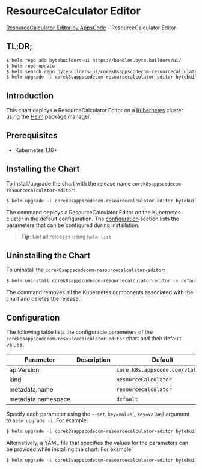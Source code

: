 # ResourceCalculator Editor

[ResourceCalculator Editor by AppsCode](https://byte.builders) - ResourceCalculator Editor

## TL;DR;

```bash
$ helm repo add bytebuilders-ui https://bundles.byte.builders/ui/
$ helm repo update
$ helm search repo bytebuilders-ui/corek8sappscodecom-resourcecalculator-editor --version=v0.4.16
$ helm upgrade -i corek8sappscodecom-resourcecalculator-editor bytebuilders-ui/corek8sappscodecom-resourcecalculator-editor -n default --create-namespace --version=v0.4.16
```

## Introduction

This chart deploys a ResourceCalculator Editor on a [Kubernetes](http://kubernetes.io) cluster using the [Helm](https://helm.sh) package manager.

## Prerequisites

- Kubernetes 1.16+

## Installing the Chart

To install/upgrade the chart with the release name `corek8sappscodecom-resourcecalculator-editor`:

```bash
$ helm upgrade -i corek8sappscodecom-resourcecalculator-editor bytebuilders-ui/corek8sappscodecom-resourcecalculator-editor -n default --create-namespace --version=v0.4.16
```

The command deploys a ResourceCalculator Editor on the Kubernetes cluster in the default configuration. The [configuration](#configuration) section lists the parameters that can be configured during installation.

> **Tip**: List all releases using `helm list`

## Uninstalling the Chart

To uninstall the `corek8sappscodecom-resourcecalculator-editor`:

```bash
$ helm uninstall corek8sappscodecom-resourcecalculator-editor -n default
```

The command removes all the Kubernetes components associated with the chart and deletes the release.

## Configuration

The following table lists the configurable parameters of the `corek8sappscodecom-resourcecalculator-editor` chart and their default values.

|     Parameter      | Description |                   Default                   |
|--------------------|-------------|---------------------------------------------|
| apiVersion         |             | <code>core.k8s.appscode.com/v1alpha1</code> |
| kind               |             | <code>ResourceCalculator</code>             |
| metadata.name      |             | <code>resourcecalculator</code>             |
| metadata.namespace |             | <code>default</code>                        |


Specify each parameter using the `--set key=value[,key=value]` argument to `helm upgrade -i`. For example:

```bash
$ helm upgrade -i corek8sappscodecom-resourcecalculator-editor bytebuilders-ui/corek8sappscodecom-resourcecalculator-editor -n default --create-namespace --version=v0.4.16 --set apiVersion=core.k8s.appscode.com/v1alpha1
```

Alternatively, a YAML file that specifies the values for the parameters can be provided while
installing the chart. For example:

```bash
$ helm upgrade -i corek8sappscodecom-resourcecalculator-editor bytebuilders-ui/corek8sappscodecom-resourcecalculator-editor -n default --create-namespace --version=v0.4.16 --values values.yaml
```
